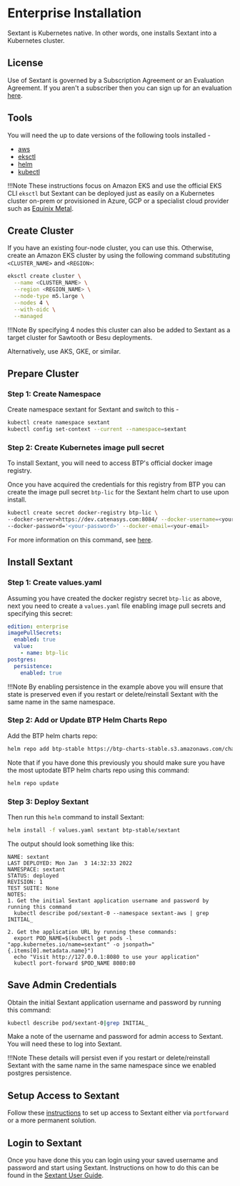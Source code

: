 # Enterprise Installation

Sextant is Kubernetes native. In other words, one installs Sextant into a
Kubernetes cluster.

## License

Use of Sextant is governed by a Subscription Agreement or an
Evaluation Agreement. If you aren't a subscriber then you can sign up for an
evaluation [here](https://www.blockchaintp.com/sextant/evaluation).

## Tools

You will need the up to date versions of the following tools installed -

* [aws](https://docs.aws.amazon.com/cli/latest/userguide/getting-started-install.html)
* [eksctl](https://eksctl.io/introduction/#installation)
* [helm](https://helm.sh/docs/intro/install/)
* [kubectl](https://kubernetes.io/docs/tasks/tools/#kubectl)

!!!Note
    These instructions focus on Amazon EKS and use the official EKS CLI `eksctl`
    but Sextant can be deployed just as easily on a Kubernetes cluster on-prem
    or provisioned in Azure, GCP or a specialist cloud provider such as
    [Equinix Metal](https://docs.blockchaintp.com/projects/cookbooks/en/latest/equinix/).

## Create Cluster

If you have an existing four-node cluster, you can use this. Otherwise, create
an Amazon EKS cluster by using the following command substituting
`<CLUSTER_NAME>` and `<REGION>`:

```bash
eksctl create cluster \
  --name <CLUSTER_NAME> \
  --region <REGION_NAME> \
  --node-type m5.large \
  --nodes 4 \
  --with-oidc \
  --managed
```

!!!Note
    By specifying 4 nodes this cluster can also be added to Sextant as
    a target cluster for Sawtooth or Besu deployments.

Alternatively, use AKS, GKE, or similar.

## Prepare Cluster

### Step 1: Create Namespace

Create namespace sextant for Sextant and switch to this -

```bash
kubectl create namespace sextant
kubectl config set-context --current --namespace=sextant
```

### Step 2: Create Kubernetes image pull secret

To install Sextant, you will need to access BTP's official docker image
registry.

Once you have acquired the credentials for this registry from BTP
you can create the image pull secret `btp-lic` for the Sextant
helm chart to use upon install.

```bash
kubectl create secret docker-registry btp-lic \
--docker-server=https://dev.catenasys.com:8084/ --docker-username=<your-name> \
--docker-password='<your-password>' --docker-email=<your-email>
```

For more information on this command, see [here](https://kubernetes.io/docs/tasks/configure-pod-container/pull-image-private-registry/#create-a-secret-by-providing-credentials-on-the-command-line).

## Install Sextant

### Step 1: Create values.yaml

Assuming you have created the docker registry secret `btp-lic` as above, next
you need to create a `values.yaml` file enabling image pull secrets and
specifying this secret:

```yaml
edition: enterprise
imagePullSecrets:
  enabled: true
  value:
    - name: btp-lic
postgres:
  persistence:
    enabled: true
```

!!!Note
    By enabling persistence in the example above you will ensure that
    state is preserved even if you restart or delete/reinstall Sextant
    with the same name in the same namespace.

### Step 2: Add or Update BTP Helm Charts Repo

Add the BTP helm charts repo:

```bash
helm repo add btp-stable https://btp-charts-stable.s3.amazonaws.com/charts/
```

Note that if you have done this previously you should make sure you have the
most uptodate BTP helm charts repo using this command:

```bash
helm repo update
```

### Step 3: Deploy Sextant

Then run this `helm` command to install Sextant:

```bash
helm install -f values.yaml sextant btp-stable/sextant
```

The output should look something like this:

```text
NAME: sextant
LAST DEPLOYED: Mon Jan  3 14:32:33 2022
NAMESPACE: sextant
STATUS: deployed
REVISION: 1
TEST SUITE: None
NOTES:
1. Get the initial Sextant application username and password by running this command
  kubectl describe pod/sextant-0 --namespace sextant-aws | grep INITIAL_

2. Get the application URL by running these commands:
  export POD_NAME=$(kubectl get pods -l "app.kubernetes.io/name=sextant" -o jsonpath="{.items[0].metadata.name}")
  echo "Visit http://127.0.0.1:8080 to use your application"
  kubectl port-forward $POD_NAME 8080:80
```

## Save Admin Credentials

Obtain the initial Sextant application username and password by running this
command:

```bash
kubectl describe pod/sextant-0|grep INITIAL_
```

Make a note of the username and password for admin access to Sextant. You will
need these to log into Sextant.

!!!Note
   These details will persist even if you restart or delete/reinstall Sextant
   with the same name in the same namespace since we enabled postgres
   persistence.

## Setup Access to Sextant

Follow these [instructions](access.md) to set up access to Sextant either via
`portforward` or a more permanent solution.

## Login to Sextant

Once you have done this you can login using your saved username and password
and start using Sextant. Instructions on how to do this can be found in the
[Sextant User Guide](https://docs.blockchaintp.com/en/latest/sextant/overview/).
